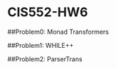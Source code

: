 CIS552-HW6
==========

##Problem0: Monad Transformers 

##Problem1: WHILE++

##Problem2: ParserTrans
